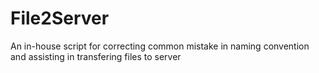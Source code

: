 # File2Server
 An in-house script for correcting common mistake in naming convention and assisting in transfering files to server
